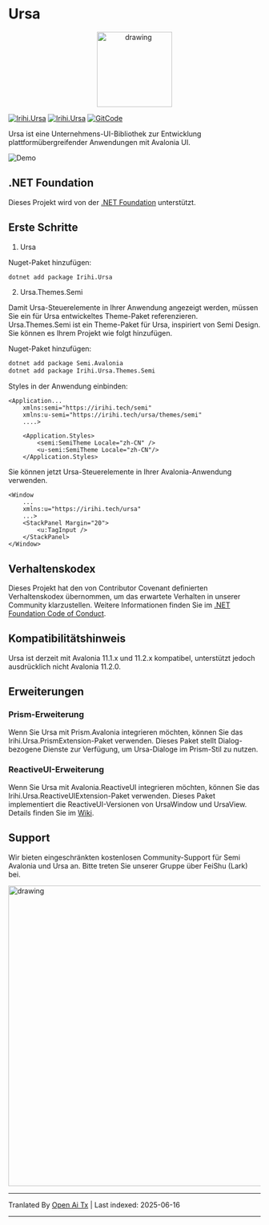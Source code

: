 # Ursa

<p align="center">
    <img src="https://raw.githubusercontent.com/irihitech/Ursa.Avalonia/main/assets/Ursa.svg" alt="drawing" width="150" />
</p>

[![Irihi.Ursa](https://img.shields.io/nuget/v/Irihi.Ursa.svg?color=red&style=flat-square)](https://www.nuget.org/packages/Irihi.Ursa/)
[![Irihi.Ursa](https://img.shields.io/nuget/dt/Irihi.Ursa.svg?style=flat-square)](https://www.nuget.org/packages/Irihi.Ursa/)
[![GitCode](https://gitcode.com/IRIHI_Technology/Ursa.Avalonia/star/badge.svg)](https://gitcode.com/IRIHI_Technology/Ursa.Avalonia)

Ursa ist eine Unternehmens-UI-Bibliothek zur Entwicklung plattformübergreifender Anwendungen mit Avalonia UI.

![Demo](https://raw.githubusercontent.com/irihitech/Ursa.Avalonia/main/assets/dark-demo.jpg)

## .NET Foundation

Dieses Projekt wird von der [.NET Foundation](https://dotnetfoundation.org) unterstützt.

## Erste Schritte

1. Ursa

Nuget-Paket hinzufügen:
```bash
dotnet add package Irihi.Ursa
```

2. Ursa.Themes.Semi

Damit Ursa-Steuerelemente in Ihrer Anwendung angezeigt werden, müssen Sie ein für Ursa entwickeltes Theme-Paket referenzieren.
Ursa.Themes.Semi ist ein Theme-Paket für Ursa, inspiriert von Semi Design. Sie können es Ihrem Projekt wie folgt hinzufügen.

Nuget-Paket hinzufügen:
```bash
dotnet add package Semi.Avalonia
dotnet add package Irihi.Ursa.Themes.Semi
```

Styles in der Anwendung einbinden:
```xaml
<Application...
    xmlns:semi="https://irihi.tech/semi"
    xmlns:u-semi="https://irihi.tech/ursa/themes/semi"
    ....>

    <Application.Styles>
        <semi:SemiTheme Locale="zh-CN" />
        <u-semi:SemiTheme Locale="zh-CN"/>
    </Application.Styles>
```


Sie können jetzt Ursa-Steuerelemente in Ihrer Avalonia-Anwendung verwenden.
```xaml
<Window
    ...
    xmlns:u="https://irihi.tech/ursa"
    ...>
    <StackPanel Margin="20">
        <u:TagInput />
    </StackPanel>
</Window>
```



## Verhaltenskodex

Dieses Projekt hat den von Contributor Covenant definierten Verhaltenskodex übernommen, um das erwartete Verhalten in unserer Community klarzustellen.
Weitere Informationen finden Sie im [.NET Foundation Code of Conduct](https://dotnetfoundation.org/code-of-conduct).

## Kompatibilitätshinweis
Ursa ist derzeit mit Avalonia 11.1.x und 11.2.x kompatibel, unterstützt jedoch ausdrücklich nicht Avalonia 11.2.0.

## Erweiterungen

### Prism-Erweiterung
Wenn Sie Ursa mit Prism.Avalonia integrieren möchten, können Sie das Irihi.Ursa.PrismExtension-Paket verwenden. Dieses Paket stellt Dialog-bezogene Dienste zur Verfügung, um Ursa-Dialoge im Prism-Stil zu nutzen.

### ReactiveUI-Erweiterung
Wenn Sie Ursa mit Avalonia.ReactiveUI integrieren möchten, können Sie das Irihi.Ursa.ReactiveUIExtension-Paket verwenden. Dieses Paket implementiert die ReactiveUI-Versionen von UrsaWindow und UrsaView. Details finden Sie im [Wiki](https://github.com/irihitech/Ursa.Avalonia/wiki/Ursa-ReactiveUI-extension).

## Support

Wir bieten eingeschränkten kostenlosen Community-Support für Semi Avalonia und Ursa an. Bitte treten Sie unserer Gruppe über FeiShu (Lark) bei.

<p>
    <img src="https://raw.githubusercontent.com/irihitech/Ursa.Avalonia/main/assets/community-support.png" alt="drawing" width="600" />
</p>


---

Tranlated By [Open Ai Tx](https://github.com/OpenAiTx/OpenAiTx) | Last indexed: 2025-06-16

---